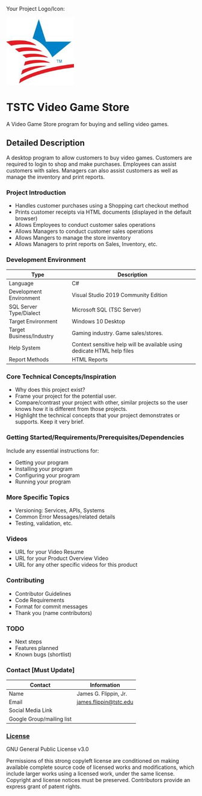 Your Project Logo/Icon: 

![TSTC Logo](https://github.com/TSTC-CPT/Final-Project21xx_Example_Readme/blob/main/TSTC.png "TSTC Logo")

# TSTC Video Game Store
A Video Game Store program for buying and selling video games.

## Detailed Description

A desktop program to allow customers to buy video games. Customers are required to login to shop and make purchases. Employees can assist customers with sales. Managers can also assist customers as well as manage the inventory and print reports.

### Project Introduction  

- Handles customer purchases using a Shopping cart checkout method
- Prints customer receipts via HTML documents (displayed in the default browser)
- Allows Employees to conduct customer sales operations
- Allows Managers to conduct customer sales operations
- Allows Mangers to manage the store inventory
- Allows Managers to print reports on Sales, Inventory, etc.

### Development Environment

Type | Description
-----|-------------
Language | C#
Development Environment | Visual Studio 2019 Community Edition
SQL Server Type/Dialect | Microsoft SQL (TSC Server)
Target Environment | Windows 10 Desktop
Target Business/Industry | Gaming industry. Game sales/stores.
Help System | Context sensitive help will be available using dedicate HTML help files
Report Methods | HTML Reports

### Core Technical Concepts/Inspiration

- Why does this project exist?
- Frame your project for the potential user. 
- Compare/contrast your project with other, similar projects so the user knows how it is different from those projects.
- Highlight the technical concepts that your project demonstrates or supports. Keep it very brief.

### Getting Started/Requirements/Prerequisites/Dependencies
Include any essential instructions for:
- Getting your program
- Installing your program
- Configuring your program
- Running your program

### More Specific Topics
- Versioning: Services, APIs, Systems
- Common Error Messages/related details
- Testing, validation, etc.

### Videos
- URL for your Video Resume
- URL for your Product Overview Video
- URL for any other specific videos for this product

### Contributing
- Contributor Guidelines
- Code Requirements
- Format for commit messages
- Thank you (name contributors)

### TODO
- Next steps
- Features planned
- Known bugs (shortlist)

### Contact [Must Update]

Contact | Information
--------|------
Name | James G. Flippin, Jr.
Email | james.flippin@tstc.edu
Social Media Link | 
Google Group/mailing list | 

### <a href="https://github.com/TSTC-CPT/Final-Project21xx_Example_Readme/blob/main/LICENSE" target _blank>License</a>

GNU General Public License v3.0

Permissions of this strong copyleft license are conditioned on making available complete source code of licensed works and modifications, which include larger works using a licensed work, under the same license. Copyright and license notices must be preserved. Contributors provide an express grant of patent rights.
